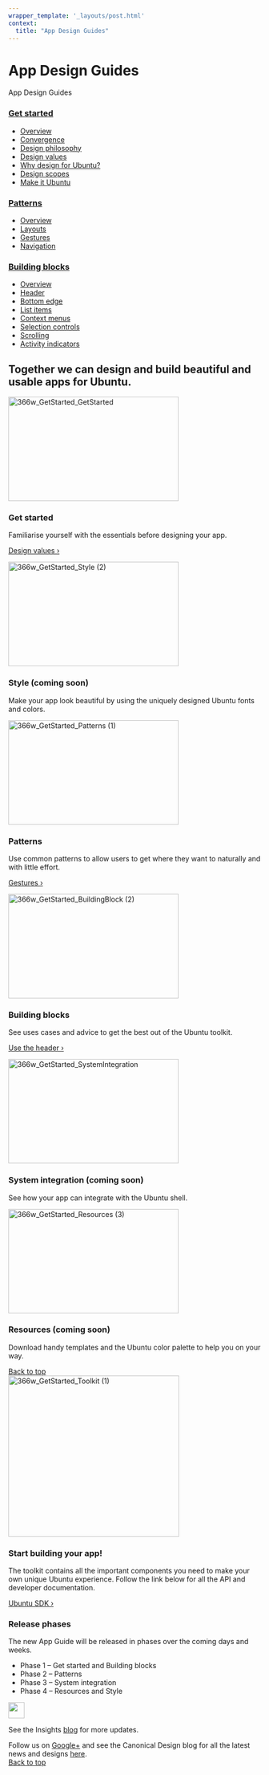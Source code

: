 ```yaml
---
wrapper_template: '_layouts/post.html'
context:
  title: "App Design Guides"
---
```

<div class="row">
<h1>App Design Guides</h1>
</div>
<div class="row no-border">
<span class="filter-toggle">App Design Guides</span>
<div class="col-2 filter">
<div id="accordion">
<h3><a href="apps#">Get started</a></h3>
<div>
<ul class="p-list">
<li class="p-list__item"><a href="/apps/get-started/overview">Overview</a></li>
<li class="p-list__item"><a href="/apps/get-started/convergence">Convergence</a></li>
<li class="p-list__item"><a href="/apps/get-started/design-philosophy">Design philosophy</a></li>
<li class="p-list__item"><a href="/apps/get-started/design-values">Design values</a></li>
<li class="p-list__item"><a href="/apps/get-started/why-design-for-ubuntu">Why design for Ubuntu?</a></li>
<li class="p-list__item"><a href="/apps/get-started/design-scopes">Design scopes</a></li>
<li class="p-list__item"><a href="/apps/get-started/make-it-ubuntu">Make it Ubuntu</a></li>
</ul>
</div>
<h3><a href="apps#">Patterns</a></h3>
<div>
<ul class="p-list">
<li class="p-list__item"><a href="/apps/patterns/overview">Overview</a></li>
<li class="p-list__item"><a href="/apps/patterns/layouts">Layouts</a></li>
<li class="p-list__item"><a href="/apps/patterns/gestures">Gestures</a></li>
<li class="p-list__item"><a href="/apps/patterns/navigation">Navigation</a></li>
</ul>
</div>
<h3><a href="apps#">Building blocks</a></h3>
<div>
<ul class="p-list">
<li class="p-list__item"><a href="/apps/building-blocks/overview">Overview</a></li>
<li class="p-list__item"><a href="/apps/building-blocks/header">Header</a></li>
<li class="p-list__item"><a href="/apps/building-blocks/bottom-edge">Bottom edge</a></li>
<li class="p-list__item"><a href="/apps/building-blocks/list-items">List items</a></li>
<li class="p-list__item"><a href="/apps/building-blocks/context-menus">Context menus</a></li>
<li class="p-list__item"><a href="/apps/building-blocks/selection-controls">Selection controls</a></li>
<li class="p-list__item"><a href="/apps/building-blocks/scrolling">Scrolling</a></li>
<li class="p-list__item"><a href="/apps/building-blocks/activity-indicators">Activity indicators</a></li>
</ul>
</div>
</div>
</div>

<div class="col-10">
<section class="row no-padding-top no-padding-right no-padding-left">
<div class="col-10">
<h2>Together we can design and build beautiful and usable apps for Ubuntu.</h2>
</div>
<div class="col-5">
<img src="https://assets.ubuntu.com/v1/64e57393-366w_GetStarted_GetStarted.png" alt="366w_GetStarted_GetStarted" width="340" height="208" /></p>
<h3>Get started</h3>
<p>Familiarise yourself with the essentials before designing your app.</p>
<p><a title="Design vision" href="/apps/get-started/design-values">Design values&nbsp;&rsaquo;</a></p>
</div>
<div class="col-5">
<img src="https://assets.ubuntu.com/v1/6778c396-366w_GetStarted_Style-2.png" alt="366w_GetStarted_Style (2)" width="340" height="208" /></p>
<h3>Style (coming soon)</h3>
<p>Make your app look beautiful by using the uniquely designed Ubuntu fonts and colors.</p>
</div>
<div class="col-5">
<p><img src="https://assets.ubuntu.com/v1/5c84202e-366w_GetStarted_Patterns-1.png" alt="366w_GetStarted_Patterns (1)" width="340" height="208" /></p>
<h3>Patterns</h3>
<p>Use common patterns to allow users to get where they want to naturally and with little effort.</p>
<p><a title="Design vision" href="http://design.ubuntu.com/apps/patterns/gestures">Gestures&nbsp;&rsaquo;</a></p>
</div>
<div class="col-5">
<p><img src="https://assets.ubuntu.com/v1/33684f26-366w_GetStarted_BuildingBlock-2.png" alt="366w_GetStarted_BuildingBlock (2)" width="340" height="208" /></p>
<h3>Building blocks</h3>
<p>See uses cases and advice to get the best out of the Ubuntu toolkit.</p>
<p><a href="/apps/building-blocks/header">Use the header&nbsp;&rsaquo;</a></p>
</div>
<div class="col-5">
<p><img src="https://assets.ubuntu.com/v1/9ba06b63-366w_GetStarted_SystemIntegration.png" alt="366w_GetStarted_SystemIntegration" width="340" height="208" /></p>
<h3>System integration (coming soon)</h3>
<p>See how your app can integrate with the Ubuntu shell.</p>
</div>
<div class="col-5">
<p><img src="https://assets.ubuntu.com/v1/e957ad68-366w_GetStarted_Resources-3.png" alt="366w_GetStarted_Resources (3)" width="340" height="208" /></p>
<h3>Resources (coming soon)</h3>
<p>Download handy templates and the Ubuntu color palette to help you on your way.</p>
</div>
</section>
<section class="row no-padding-right no-padding-left">
<div class="link-top not-for-small"><a href="apps#">Back to top</a></div>
<div class="col-5"><img src="https://assets.ubuntu.com/v1/2b587228-366w_GetStarted_Toolkit-1.png" alt="366w_GetStarted_Toolkit (1)" width="341" height="321" /></div>
<div class="col-5">
<h3>Start building your app!</h3>
<p>The toolkit contains all the important components you need to make your own unique Ubuntu experience. Follow the link below for all the API and developer documentation.</p>
<p><a href="http://developer.ubuntu.com/apps/sdk/"> Ubuntu SDK&nbsp;&rsaquo;</a></p>
</div>
<div class="col-10">
<h3>Release phases</h3>
<p>The new App Guide will be released in phases over the coming days and weeks.</p>
<ul class="p-list">
<li class="p-list__item">Phase 1 &#8211; Get started and Building blocks</li>
<li class="p-list__item">Phase 2 &#8211; Patterns</li>
<li class="p-list__item">Phase 3 &#8211; System integration</li>
<li class="p-list__item">Phase 4 &#8211; Resources and Style</li>
</ul>
<div class="col-10 box-grey vertical-align vertical-align--image-left">
<p><img class="vertical-align__image" src="https://assets.ubuntu.com/v1/e9f11635-information-link.png" alt="" width="32" height="32" /></p>
<div class="vertical-align__content">
See the Insights <a href="https://insights.ubuntu.com/">blog</a> for more updates.</p>
</div>
</div>
<div class="col-10">
Follow us on <a class="external" title="Ubuntu Developers Google Plus" href="https://plus.google.com/communities/111350780270925540549">Google+</a> and see the Canonical Design blog for all the latest news and designs <a href="https://design.canonical.com/">here</a>.
</div>
</section>
<section class="row no-padding-right no-padding-left no-border no-padding-bottom">
<div class="link-top not-for-small"><a href="apps#">Back to top</a></div>
</section>
</div>

<!--<div class="col-3">
<div id="section-menu"></div>
</div>-->
</div>
